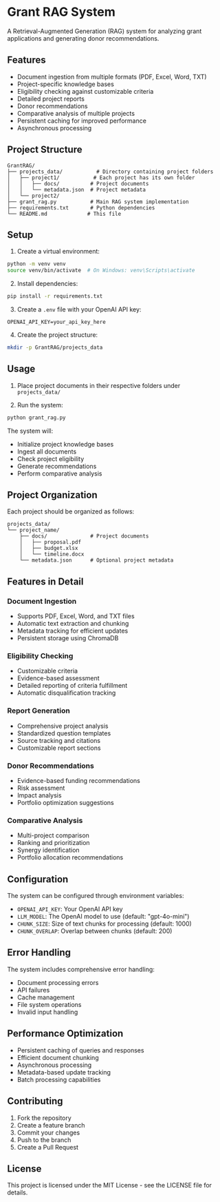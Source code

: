 # Grant RAG System

A Retrieval-Augmented Generation (RAG) system for analyzing grant applications and generating donor recommendations.

## Features

- Document ingestion from multiple formats (PDF, Excel, Word, TXT)
- Project-specific knowledge bases
- Eligibility checking against customizable criteria
- Detailed project reports
- Donor recommendations
- Comparative analysis of multiple projects
- Persistent caching for improved performance
- Asynchronous processing

## Project Structure

```
GrantRAG/
├── projects_data/           # Directory containing project folders
│   ├── project1/           # Each project has its own folder
│   │   ├── docs/          # Project documents
│   │   └── metadata.json  # Project metadata
│   └── project2/
├── grant_rag.py           # Main RAG system implementation
├── requirements.txt       # Python dependencies
└── README.md             # This file
```

## Setup

1. Create a virtual environment:

```bash
python -m venv venv
source venv/bin/activate  # On Windows: venv\Scripts\activate
```

2. Install dependencies:

```bash
pip install -r requirements.txt
```

3. Create a `.env` file with your OpenAI API key:

```
OPENAI_API_KEY=your_api_key_here
```

4. Create the project structure:

```bash
mkdir -p GrantRAG/projects_data
```

## Usage

1. Place project documents in their respective folders under `projects_data/`

2. Run the system:

```bash
python grant_rag.py
```

The system will:

- Initialize project knowledge bases
- Ingest all documents
- Check project eligibility
- Generate recommendations
- Perform comparative analysis

## Project Organization

Each project should be organized as follows:

```
projects_data/
└── project_name/
    ├── docs/              # Project documents
    │   ├── proposal.pdf
    │   ├── budget.xlsx
    │   └── timeline.docx
    └── metadata.json      # Optional project metadata
```

## Features in Detail

### Document Ingestion

- Supports PDF, Excel, Word, and TXT files
- Automatic text extraction and chunking
- Metadata tracking for efficient updates
- Persistent storage using ChromaDB

### Eligibility Checking

- Customizable criteria
- Evidence-based assessment
- Detailed reporting of criteria fulfillment
- Automatic disqualification tracking

### Report Generation

- Comprehensive project analysis
- Standardized question templates
- Source tracking and citations
- Customizable report sections

### Donor Recommendations

- Evidence-based funding recommendations
- Risk assessment
- Impact analysis
- Portfolio optimization suggestions

### Comparative Analysis

- Multi-project comparison
- Ranking and prioritization
- Synergy identification
- Portfolio allocation recommendations

## Configuration

The system can be configured through environment variables:

- `OPENAI_API_KEY`: Your OpenAI API key
- `LLM_MODEL`: The OpenAI model to use (default: "gpt-4o-mini")
- `CHUNK_SIZE`: Size of text chunks for processing (default: 1000)
- `CHUNK_OVERLAP`: Overlap between chunks (default: 200)

## Error Handling

The system includes comprehensive error handling:

- Document processing errors
- API failures
- Cache management
- File system operations
- Invalid input handling

## Performance Optimization

- Persistent caching of queries and responses
- Efficient document chunking
- Asynchronous processing
- Metadata-based update tracking
- Batch processing capabilities

## Contributing

1. Fork the repository
2. Create a feature branch
3. Commit your changes
4. Push to the branch
5. Create a Pull Request

## License

This project is licensed under the MIT License - see the LICENSE file for details.
